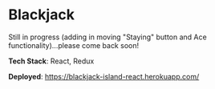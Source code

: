 # Blackjack

Still in progress (adding in moving "Staying" button and Ace functionality)...please come back soon!

**Tech Stack**: React, Redux

**Deployed**: https://blackjack-island-react.herokuapp.com/
